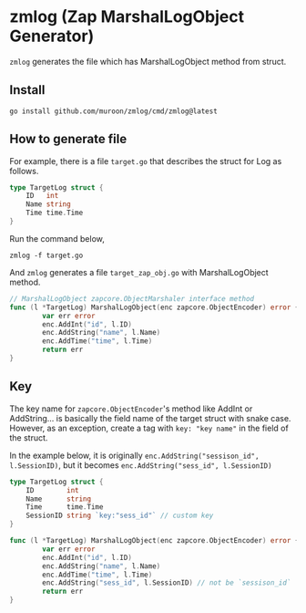 # zmlog (Zap MarshalLogObject Generator)

`zmlog` generates the file which has MarshalLogObject method from struct.

## Install

```shell
go install github.com/muroon/zmlog/cmd/zmlog@latest
```

## How to generate file

For example, there is a file `target.go` that describes the struct for Log as follows.

```target.go
type TargetLog struct {
	ID   int
	Name string
	Time time.Time
}
```
Run the command below,

```shell
zmlog -f target.go
```

And `zmlog` generates a file `target_zap_obj.go` with MarshalLogObject method.

```target_zap_obj.go
// MarshalLogObject zapcore.ObjectMarshaler interface method
func (l *TargetLog) MarshalLogObject(enc zapcore.ObjectEncoder) error {
		var err error
		enc.AddInt("id", l.ID)
		enc.AddString("name", l.Name)
		enc.AddTime("time", l.Time)
		return err	
}
```

## Key

The key name for `zapcore.ObjectEncoder`'s method like AddInt or AddString... is basically the field name of the target struct with snake case.
However, as an exception, create a tag with `key: "key name"` in the field of the struct.

In the example below, it is originally `enc.AddString("sessison_id", l.SessionID)`, but it becomes `enc.AddString("sess_id", l.SessionID)`

```target.go
type TargetLog struct {
	ID        int
	Name      string
	Time      time.Time
	SessionID string `key:"sess_id"` // custom key
}
```
```target_zap_obj.go
func (l *TargetLog) MarshalLogObject(enc zapcore.ObjectEncoder) error {
		var err error
		enc.AddInt("id", l.ID)
		enc.AddString("name", l.Name)
		enc.AddTime("time", l.Time)
		enc.AddString("sess_id", l.SessionID) // not be `sessison_id`
		return err	
}
```
